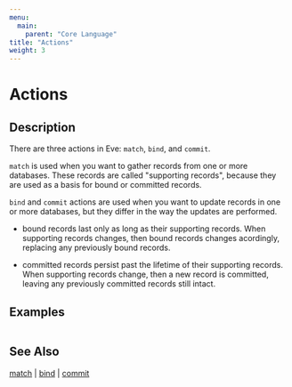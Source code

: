 ```yaml
---
menu:
  main:
    parent: "Core Language"
title: "Actions"
weight: 3
---
```


# Actions

## Description

There are three actions in Eve: `match`, `bind`, and `commit`.

`match` is used when you want to gather records from one or more databases. These records are called "supporting records", because they are used as a basis for bound or committed records.

`bind` and `commit` actions are used when you want to update records in one or more databases, but they differ in the way the updates are performed. 

- bound records last only as long as their supporting records. When supporting records changes, then bound records changes acordingly, replacing any previously bound records.

- committed records persist past the lifetime of their supporting records. When supporting records change, then a new record is committed, leaving any previously committed records still intact.

## Examples

```eve

```

## See Also

[match](../match) | [bind](../bind) | [commit](../commit)